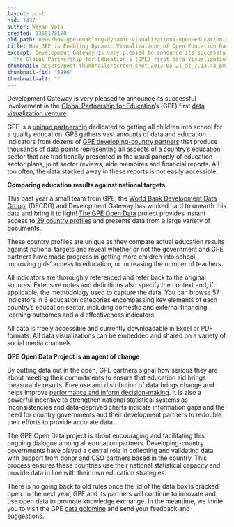 ```yaml
---
layout: post
nid: 1437
author: Wayan Vota
created: 1369178180
old_path: news/how-gpe-enabling-dynamic-visualizations-open-education-data
title: How GPE is Enabling Dynamic Visualizations of Open Education Data
excerpt: Development Gateway is very pleased to announce its successful involvement in
  the Global Partnership for Education’s (GPE) first data visualization venture.
thumbnail: assets/post-thumbnails/screen_shot_2013-05-21_at_7.13.43_pm.jpg
thumbnail-fid: "5996"
thumbnail-alt: ""
---
```


Development Gateway is very pleased to announce its successful involvement in the [Global Partnership for Education](http://www.globalpartnership.org/)’s (GPE) first [data visualization venture](http://www.globalpartnership.org/developing-countries).

GPE is a [unique partnership](http://www.globalpartnership.org/who-we-are/about-the-global-partnership/) dedicated to getting all children into school for a quality education. GPE gathers vast amounts of data and education indicators from dozens of [GPE developing-country partners](http://www.globalpartnership.org/who-we-are/partners/developing-countries/) that produce thousands of data points representing all aspects of a country’s education sector that are traditionally presented in the usual panoply of education sector plans, joint sector reviews, aide memoires and financial reports. All too often, the data stacked away in these reports is not easily accessible.

**Comparing education results against national targets**

This past year a small team from GPE, the [World Bank Development Data Group](http://data.worldbank.org/), (DECDG) and Development Gateway has worked hard to unearth this data and bring it to light! [The GPE Open Data](http://www.globalpartnership.org/data) project provides instant access to [29 country profiles](http://www.globalpartnership.org/who-we-are/partners/developing-countries/) and presents data from a large variety of documents.

These country profiles are unique as they compare actual education results against national targets and reveal whether or not the government and GPE partners have made progress in getting more children into school, improving girls’ access to education, or increasing the number of teachers.

All indicators are thoroughly referenced and refer back to the original sources. Extensive notes and definitions also specify the context and, if applicable, the methodology used to capture the data. You can browse 57 indicators in 6 education categories encompassing key elements of each country’s education sector, including domestic and external financing, learning outcomes and aid effectiveness indicators.

All data is freely accessible and currently downloadable in Excel or PDF formats. All data visualizations can be embedded and shared on a variety of social media channels.

**GPE Open Data Project is an agent of change**

By putting data out in the open, GPE partners signal how serious they are about meeting their commitments to ensure that education aid brings measurable results. Free use and distribution of data brings change and helps improve [ performance and inform decision-making](http://hbr.org/2012/10/big-data-the-management-revolution/ar/1). It is also a powerful incentive to strengthen national statistical systems as inconsistencies and data-deprived charts indicate information gaps and the need for country governments and their development partners to redouble their efforts to provide accurate data.

The GPE Open Data project is about encouraging and facilitating this ongoing dialogue among all education partners. Developing-country governments have played a central role in collecting and validating data with support from donor and CSO partners based in the country. This process ensures these countries use their national statistical capacity and provide data in line with their own education strategies.

There is no going back to old rules once the lid of the data box is cracked open. In the next year, GPE and its partners will continue to innovate and use open data to promote knowledge exchange. In the meantime, we invite you to visit the GPE [data goldmine](http://www.globalpartnership.org/data) and send your feedback and suggestions.
